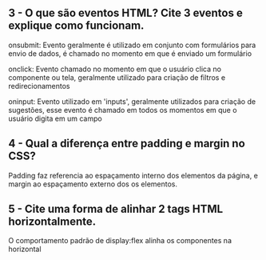 ## 3 - O que são eventos HTML? Cite 3 eventos e explique como funcionam.
onsubmit: Evento geralmente é utilizado em conjunto com formulários para envio de dados, é chamado no momento em que é enviado um formulário

onclick: Evento chamado no momento em que o usuário clica no componente ou tela, geralmente utilizado para criação de filtros e redirecionamentos

oninput: Evento utilizado em 'inputs', geralmente utilizados para criação de sugestões, esse evento é chamado em todos os momentos em que o usuário digita em um campo

## 4 - Qual a diferença entre padding e margin no CSS?
Padding faz referencia ao espaçamento interno dos elementos da página, e margin ao espaçamento externo dos os elementos.

## 5 - Cite uma forma de alinhar 2 tags HTML horizontalmente.
O comportamento padrão de display:flex alinha os componentes na horizontal
